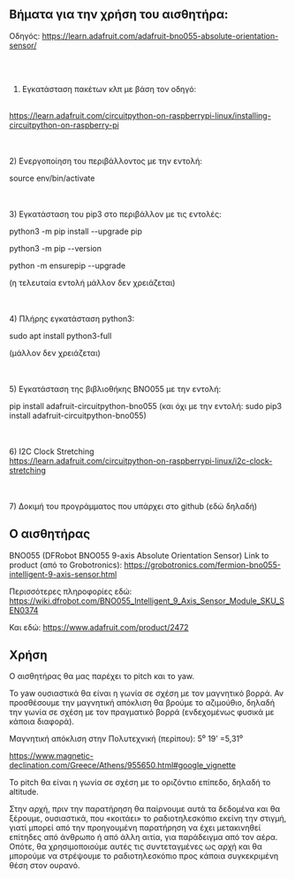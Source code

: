 <H2>Βήματα για την χρήση του αισθητήρα:</H2>



Οδηγός: <a href="https://learn.adafruit.com/adafruit-bno055-absolute-orientation-sensor/">
https://learn.adafruit.com/adafruit-bno055-absolute-orientation-sensor/
</a>

<br><br>
1) Εγκατάσταση πακέτων κλπ με βάση τον οδηγό:
<br>
<a href="https://learn.adafruit.com/circuitpython-on-raspberrypi-linux/installing-circuitpython-on-raspberry-pi">
https://learn.adafruit.com/circuitpython-on-raspberrypi-linux/installing-circuitpython-on-raspberry-pi</a>

<br><br>
2) Ενεργοποίηση του περιβάλλοντος με την εντολή:

source env/bin/activate

<br><br>
3) Εγκατάσταση του pip3 στο περιβάλλον με τις εντολές:

python3 -m pip install --upgrade pip

python3 -m pip --version

python -m ensurepip --upgrade

(η τελευταία εντολή μάλλον δεν χρειάζεται)

<br><br>
4) Πλήρης εγκατάσταση python3:

sudo apt install python3-full

(μάλλον δεν χρειάζεται)

<br><br>
5) Εγκατάσταση της βιβλιοθήκης BNO055 με την εντολή:

pip install adafruit-circuitpython-bno055
(και όχι με την εντολή: sudo pip3 install adafruit-circuitpython-bno055)

<br><br>
6) I2C Clock Stretching
<br>
<a href="https://learn.adafruit.com/circuitpython-on-raspberrypi-linux/i2c-clock-stretching">
https://learn.adafruit.com/circuitpython-on-raspberrypi-linux/i2c-clock-stretching
</a>

<br><br>
7) Δοκιμή του προγράμματος που υπάρχει στο github (εδώ δηλαδή)



<H2>Ο αισθητήρας</H2>

BNO055 (DFRobot BNO055 9-axis Absolute Orientation Sensor)
Link to product (από το Grobotronics):
https://grobotronics.com/fermion-bno055-intelligent-9-axis-sensor.html

Περισσότερες πληροφορίες εδώ:
https://wiki.dfrobot.com/BNO055_Intelligent_9_Axis_Sensor_Module_SKU_SEN0374

Και εδώ: https://www.adafruit.com/product/2472


<H2>Χρήση</H2>

Ο αισθητήρας θα μας παρέχει το pitch και το yaw.

Το yaw ουσιαστικά θα είναι η γωνία σε σχέση με τον μαγνητικό βορρά. Αν
προσθέσουμε την μαγνητική απόκλιση θα βρούμε το αζιμούθιο, δηλαδή την
γωνία σε σχέση με τον πραγματικό βορρά (ενδεχομένως φυσικά με κάποια
διαφορά).

Μαγνητική απόκλιση στην Πολυτεχνική (περίπου): 5⁰ 19’ =5,31⁰

https://www.magnetic-declination.com/Greece/Athens/955650.html#google_vignette

Το pitch θα είναι η γωνία σε σχέση με το οριζόντιο επίπεδο, δηλαδή το altitude.

Στην αρχή, πριν την παρατήρηση θα παίρνουμε αυτά τα δεδομένα και θα
ξέρουμε, ουσιαστικά, που «κοιτάει» το ραδιοτηλεσκόπιο εκείνη την στιγμή, γιατί
μπορεί από την προηγουμένη παρατήρηση να έχει μετακινηθεί επίτηδες από
άνθρωπο ή από άλλη αιτία, για παράδειγμα από τον αέρα. Οπότε, θα
χρησιμοποιούμε αυτές τις συντεταγμένες ως αρχή και θα μπορούμε να
στρέψουμε το ραδιοτηλεσκόπιο προς κάποια συγκεκριμένη θέση στον ουρανό.
